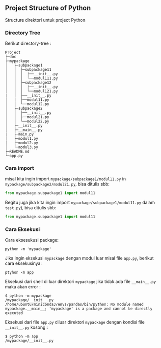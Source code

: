 ## Project Structure of Python
Structure direktori untuk project Python


### Directory Tree
Berikut directory-tree :
```
Project
├─doc
├─mypackage
│   ├─subpackage1
│   │  ├─subpackage11
│   │  │  ├──__init__.py
│   │  │  └──modul111.py
│   │  ├─subpackage12
│   │  │  ├──__init__.py
│   │  │  └──modul121.py
|   │  ├──__init__.py
│   |  ├──modul11.py
│   │  └──modul12.py     
│   ├─subpackage2
│   │  ├──__init__.py
│   │  ├──modul21.py
│   │  └──modul22.py
│   ├─__init__.py
│   ├─__main__.py
|   ├─main.py
│   ├─modul1.py
|   ├─modul2.py
│   └─modul3.py
├─README.md
└─app.py
```




### Cara import
misal kita ingin import `mypackage/subpackage1/modul11.py` in `mypackage/subpackage2/modul21.py`, bisa ditulis sbb:
```python
from mypackage.subpackage1 import modul11
```

Begitu juga jika kita ingin import `mypackage/subpackage1/modul11.py` dalam `test.py`), bisa ditulis sbb:
```python
from mypackage.subpackage1 import modul11
```


### Cara Eksekusi
Cara eksesukusi package:

```shell
python -m 'mypackage'
```
Jika ingin eksekusi `mypackage` dengan modul luar misal file `app.py`, berikut cara eksekusinya:

```shell
ptyhon -m app
```

Eksekusi dari shell di luar direktori `mypackage` jika tidak ada file `__main__.py` maka akan error :

```shell
$ python -m mypackage
/mypackage/__init__.py
/home/ubuntu/miniconda3/envs/pandas/bin/python: No module named mypackage.__main__; 'mypackage' is a package and cannot be directly executed
```

Eksekusi dari file `app.py` diluar direktori `mypackage` dengan kondisi file `__init__.py` kosong :
```shell
$ python -m app
/mypackage/__init__.py
```